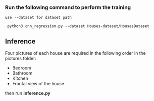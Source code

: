 ### Run the following command to perform the training

 `use --dataset for dataset path `
 
 ```
  python3 cnn_regression.py --dataset Houses-dataset/HousesDataset
 ```
 
 ## Inference
 
Four pictures of each house are required in the following order in the pictures folder:
*  Bedroom
*  Bathroom
*  Kitchen
*  Frontal view of the house
 
then run **inference.py**
